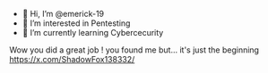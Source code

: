 - 👋 Hi, I’m @emerick-19
- 👀 I’m interested in Pentesting
- 🌱 I’m currently learning Cybercecurity

Wow you did a great job ! you found me but... it's just the beginning https://x.com/ShadowFox138332/

<!---
emerick-19/emerick-19 is a ✨ special ✨ repository because its `README.md` (this file) appears on your GitHub profile.
You can click the Preview link to take a look at your changes.
--->
